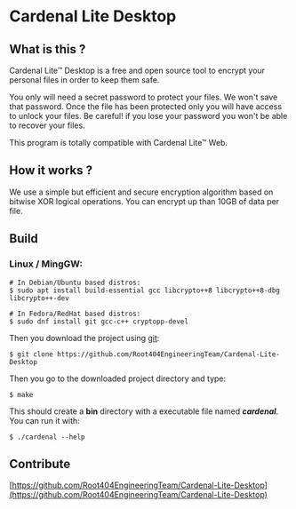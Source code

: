 # Cardenal Lite Desktop

## What is this ?

Cardenal Lite™ Desktop is a free and open source tool to encrypt your personal files in order to keep them safe.

You only will need a secret password to protect your files. We won't save that password. Once the file has been protected only you will have access to unlock your files. Be careful! if you lose your password you won't be able to recover your files.

This program is totally compatible with Cardenal Lite™ Web.

## How it works ?

We use a simple but efficient and secure encryption algorithm based on bitwise XOR logical operations. You can encrypt up than 10GB of data per file.

## Build

### Linux / MingGW:
    # In Debian/Ubuntu based distros:
    $ sudo apt install build-essential gcc libcrypto++8 libcrypto++8-dbg libcrypto++-dev

    # In Fedora/RedHat based distros:
    $ sudo dnf install git gcc-c++ cryptopp-devel

Then you download the project using [git](https://git-scm.com/):

    $ git clone https://github.com/Root404EngineeringTeam/Cardenal-Lite-Desktop

Then you go to the downloaded project directory and type:

    $ make

This should create a **bin** directory with a executable file named **_cardenal_**. You can run it with:

    $ ./cardenal --help

## Contribute

[https://github.com/Root404EngineeringTeam/Cardenal-Lite-Desktop](https://github.com/Root404EngineeringTeam/Cardenal-Lite-Desktop)